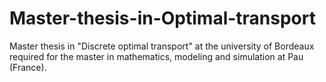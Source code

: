 # Master-thesis-in-Optimal-transport
Master thesis in "Discrete optimal transport" at the university of Bordeaux required for the master in mathematics, modeling and simulation at Pau (France). 
